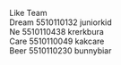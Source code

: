 Like Team 
<br> Dream 5510110132 juniorkid 
<br> Ne 5510110438 krerkbura
<br> Care 5510110049 kakcare 
<br> Beer 5510110230 bunnybiar 